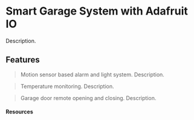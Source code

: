 # Smart Garage System with Adafruit IO

Description.

## Features

> Motion sensor based alarm and light system.
Description.

> Temperature monitoring.
Description.

> Garage door remote opening and closing.
Description.

#### Resources

